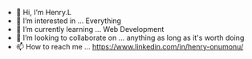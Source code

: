 - 👋 Hi, I’m Henry.L
- 👀 I’m interested in ... Everything
- 🌱 I’m currently learning ... Web Development
- 💞️ I’m looking to collaborate on ... anything as long as it's worth doing
- 📫 How to reach me ... https://www.linkedin.com/in/henry-onumonu/

<!---
imlendex/imlendex is a ✨ special ✨ repository because its `README.md` (this file) appears on your GitHub profile.
You can click the Preview link to take a look at your changes.
--->
